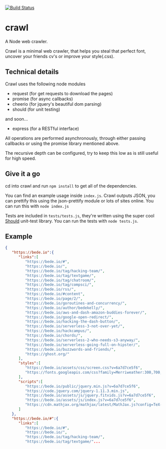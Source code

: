 [![Build Status](https://travis-ci.org/AranScope/crawl.svg?branch=master)](https://travis-ci.org/AranScope/crawl)
# crawl
A Node web crawler.

Crawl is a minimal web crawler, that helps you steal that perfect font, uncover your friends cv's or improve your style(.css).

## Technical details
Crawl uses the following node modules
- request (for get requests to download the pages)
- promise (for async callbacks)
- cheerio (for jquery's beautiful dom parsing)
- should (for unit testing)

and soon...
- express (for a RESTful interface)

All operations are performed asynchronously, through either passing callbacks or using the promise library mentioned above.

The recursive depth can be configured, try to keep this low as is still useful for high speed.


## Give it a go
cd into crawl and run ```npm install``` to get all of the dependencies.

You can find an example usage inside ```index.js```. Crawl outputs JSON, you can prettify this using the json-prettify module or lots of sites online. You can run this with ```node index.js```

Tests are included in ```tests/tests.js```, they're written using the super cool [Should](https://www.npmjs.com/package/should) unit-test library. You can run the tests with ```node tests.js```.

## Example
```json
{  
   "https://bede.io":{  
      "links":[  
         "https://bede.io/#",
         "https://bede.io/",
         "https://bede.io/tag/hacking-team/",
         "https://bede.io/tag/textgame/",
         "https://bede.io/tag/chatroom/",
         "https://bede.io/tag/compsci/",
         "https://bede.io/rss/",
         "https://bede.io/#content",
         "https://bede.io/page/2/",
         "https://bede.io/goroutines-and-concurrency/",
         "https://bede.io/author/bedekelly/",
         "https://bede.io/aws-and-dash-amazon-buddies-forever/",
         "https://bede.io/google-open-redirect/",
         "https://bede.io/hacking-the-dash-button/",
         "https://bede.io/serverless-3-not-over-yet/",
         "https://bede.io/hackcampus/",
         "https://bede.io/chords/",
         "https://bede.io/serverless-2-who-needs-s3-anyway/",
         "https://bede.io/serverless-going-full-on-hipster/",
         "https://bede.io/buzzwords-and-friends/",
         "https://ghost.org/"
      ],
      "styles":[  
         "https://bede.io/assets/css/screen.css?v=6a7d7ce5f6",
         "https://fonts.googleapis.com/css?family=Merriweather:300,700,700italic,300italic%7COpen+Sans:700,400"
      ],
      "scripts":[  
         "https://bede.io/public/jquery.min.js?v=6a7d7ce5f6",
         "https://code.jquery.com/jquery-1.11.3.min.js",
         "https://bede.io/assets/js/jquery.fitvids.js?v=6a7d7ce5f6",
         "https://bede.io/assets/js/index.js?v=6a7d7ce5f6",
         "https://cdn.mathjax.org/mathjax/latest/MathJax.js?config=TeX-AMS-MML_HTMLorMML"
      ]
   },
   "https://bede.io/#":{  
      "links":[  
         "https://bede.io/#",
         "https://bede.io/",
         "https://bede.io/tag/hacking-team/",
         "https://bede.io/tag/textgame/"...
         
```


